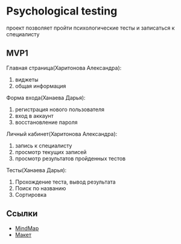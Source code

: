 # Psychological testing
проект позволяет пройти психологические тесты и записаться к специалисту
## MVP1
Главная страница(Харитонова Александра):
1) виджеты
2) общая информация

Форма входа(Ханаева Дарья):
1) регистрация нового пользователя
2) вход в аккаунт
3) восстановление пароля
   
Личный кабинет(Харитонова Александра):
1) запись к специалисту
2) просмотр текущих записей
3) просмотр результатов пройденных тестов

Тесты(Ханаева Дарья):
1) Прохождение теста, вывод результата
2) Поиск по названию
3) Сортировка

## Ссылки
- [MindMap]()
- [Макет]()
